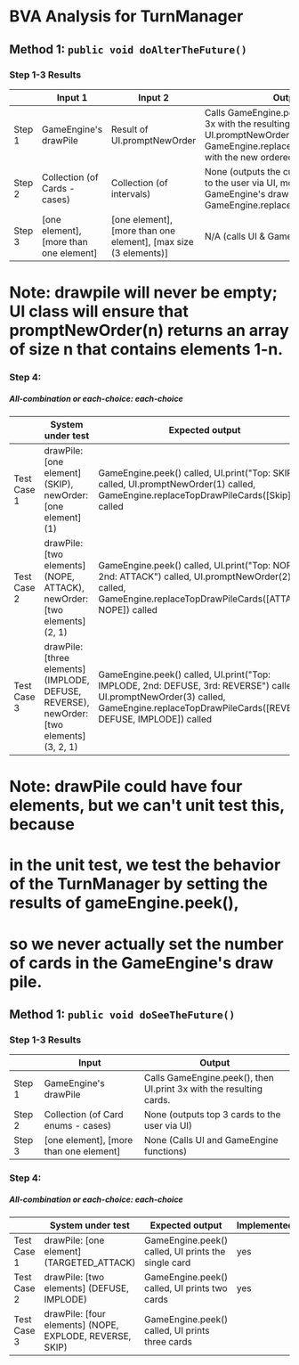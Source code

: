 # BVA Analysis for TurnManager

## Method 1: ```public void doAlterTheFuture()```
### Step 1-3 Results
|        | Input 1                                | Input 2                                                         | Output                                                                                                                                                                         |
|--------|----------------------------------------|-----------------------------------------------------------------|--------------------------------------------------------------------------------------------------------------------------------------------------------------------------------|
| Step 1 | GameEngine's drawPile                  | Result of UI.promptNewOrder                                     | Calls GameEngine.peek(), then UI.print 3x with the resulting cards, then calls UI.promptNewOrder(# cards), then GameEngine.replaceTopDrawPileCards with the new ordered cards. |
| Step 2 | Collection (of Cards - cases)          | Collection (of intervals)                                       | None (outputs the current top 3 cards to the user via UI, modifies GameEngine's draw pile via GameEngine.replaceTopDrawPileCards.                                              |
| Step 3 | [one element], [more than one element] | [one element], [more than one element], [max size (3 elements)] | N/A (calls UI & GameEngine functions)                                                                                                                                          |
# Note: drawpile will never be empty; UI class will ensure that promptNewOrder(n) returns an array of size n that contains elements 1-n.

### Step 4:
##### All-combination or each-choice: each-choice

|              | System under test                                                                         | Expected output                                                                                                                                                                          | Implemented? |
|--------------|-------------------------------------------------------------------------------------------|------------------------------------------------------------------------------------------------------------------------------------------------------------------------------------------|--------------|
| Test Case 1  | drawPile: [one element] (SKIP), newOrder: [one element] (1)                               | GameEngine.peek() called, UI.print("Top: SKIP") called, UI.promptNewOrder(1) called, GameEngine.replaceTopDrawPileCards([Skip]) called                                                   | yes          |
| Test Case 2  | drawPile: [two elements] (NOPE, ATTACK), newOrder: [two elements] (2, 1)                  | GameEngine.peek() called, UI.print("Top: NOPE, 2nd: ATTACK") called, UI.promptNewOrder(2) called, GameEngine.replaceTopDrawPileCards([ATTACK, NOPE]) called                              | yes          |
| Test Case 3  | drawPile: [three elements] (IMPLODE, DEFUSE, REVERSE), newOrder: [two elements] (3, 2, 1) | GameEngine.peek() called, UI.print("Top: IMPLODE, 2nd: DEFUSE, 3rd: REVERSE") called, UI.promptNewOrder(3) called, GameEngine.replaceTopDrawPileCards([REVERSE, DEFUSE, IMPLODE]) called | yes          |
# Note: drawPile could have four elements, but we can't unit test this, because 
# in the unit test, we test the behavior of the TurnManager by setting the results of gameEngine.peek(),
# so we never actually set the number of cards in the GameEngine's draw pile.


## Method 1: ```public void doSeeTheFuture()```
### Step 1-3 Results
|        | Input                                   | Output                                                              |
|--------|-----------------------------------------|---------------------------------------------------------------------|
| Step 1 | GameEngine's drawPile                   | Calls GameEngine.peek(), then UI.print 3x with the resulting cards. |
| Step 2 | Collection (of Card enums - cases)      | None (outputs top 3 cards to the user via UI)                       |
| Step 3 | [one element], [more than one element]  | None (Calls UI and GameEngine functions)                            |
### Step 4:
##### All-combination or each-choice: each-choice

|              | System under test                                        | Expected output                                     | Implemented? |
|--------------|----------------------------------------------------------|-----------------------------------------------------|--------------|
| Test Case 1  | drawPile: [one element] (TARGETED_ATTACK)                | GameEngine.peek() called, UI prints the single card | yes          |
| Test Case 2  | drawPile: [two elements] (DEFUSE, IMPLODE)               | GameEngine.peek() called, UI prints two cards       | yes          |
| Test Case 3  | drawPile: [four elements] (NOPE, EXPLODE, REVERSE, SKIP) | GameEngine.peek() called, UI prints three cards     |              |